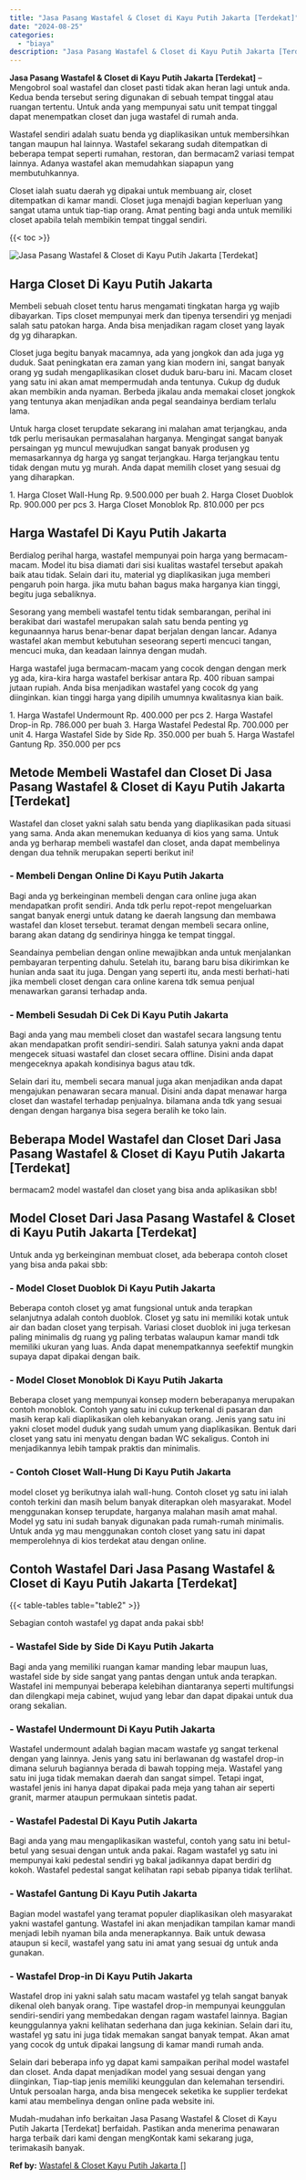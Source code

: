 ```yaml
---
title: "Jasa Pasang Wastafel & Closet di Kayu Putih Jakarta [Terdekat]"
date: "2024-08-25"
categories: 
  - "biaya"
description: "Jasa Pasang Wastafel & Closet di Kayu Putih Jakarta [Terdekat]. Mudah-mudahan info berkaitan Jasa Pasang Wastafel & Closet di Kayu Putih Jakarta [Terdekat]..."
---
```


**Jasa Pasang Wastafel & Closet di Kayu Putih Jakarta \[Terdekat\]** – Mengobrol soal wastafel dan closet pasti tidak akan heran lagi untuk anda. Kedua benda tersebut sering digunakan di sebuah tempat tinggal atau ruangan tertentu. Untuk anda yang mempunyai satu unit tempat tinggal dapat menempatkan closet dan juga wastafel di rumah anda.

Wastafel sendiri adalah suatu benda yg diaplikasikan untuk membersihkan tangan maupun hal lainnya. Wastafel sekarang sudah ditempatkan di beberapa tempat seperti rumahan, restoran, dan bermacam2 variasi tempat lainnya. Adanya wastafel akan memudahkan siapapun yang membutuhkannya.

Closet ialah suatu daerah yg dipakai untuk membuang air, closet ditempatkan di kamar mandi. Closet juga menajdi bagian keperluan yang sangat utama untuk tiap-tiap orang. Amat penting bagi anda untuk memiliki closet apabila telah membikin tempat tinggal sendiri.

{{< toc >}}

![Jasa Pasang Wastafel & Closet di Kayu Putih Jakarta [Terdekat]](/images/wastafel-closet-murah61.png)

## Harga Closet Di Kayu Putih Jakarta

Membeli sebuah closet tentu harus mengamati tingkatan harga yg wajib dibayarkan. Tips closet mempunyai merk dan tipenya tersendiri yg menjadi salah satu patokan harga. Anda bisa menjadikan ragam closet yang layak dg yg diharapkan.

Closet juga begitu banyak macamnya, ada yang jongkok dan ada juga yg duduk. Saat peningkatan era zaman yang kian modern ini, sangat banyak orang yg sudah mengaplikasikan closet duduk baru-baru ini. Macam closet yang satu ini akan amat mempermudah anda tentunya. Cukup dg duduk akan membikin anda nyaman. Berbeda jikalau anda memakai closet jongkok yang tentunya akan menjadikan anda pegal seandainya berdiam terlalu lama.

Untuk harga closet terupdate sekarang ini malahan amat terjangkau, anda tdk perlu merisaukan permasalahan harganya. Mengingat sangat banyak persaingan yg muncul mewujudkan sangat banyak produsen yg memasarkannya dg harga yg sangat terjangkau. Harga terjangkau tentu tidak dengan mutu yg murah. Anda dapat memilih closet yang sesuai dg yang diharapkan.

1\. Harga Closet Wall-Hung Rp. 9.500.000 per buah 2. Harga Closet Duoblok Rp. 900.000 per pcs 3. Harga Closet Monoblok Rp. 810.000 per pcs

## Harga Wastafel Di Kayu Putih Jakarta

Berdialog perihal harga, wastafel mempunyai poin harga yang bermacam-macam. Model itu bisa diamati dari sisi kualitas wastafel tersebut apakah baik atau tidak. Selain dari itu, material yg diaplikasikan juga memberi pengaruh poin harga. jika mutu bahan bagus maka harganya kian tinggi, begitu juga sebaliknya.

Sesorang yang membeli wastafel tentu tidak sembarangan, perihal ini berakibat dari wastafel merupakan salah satu benda penting yg kegunaannya harus benar-benar dapat berjalan dengan lancar. Adanya wastafel akan membut kebutuhan seseorang seperti mencuci tangan, mencuci muka, dan keadaan lainnya dengan mudah.

Harga wastafel juga bermacam-macam yang cocok dengan dengan merk yg ada, kira-kira harga wastafel berkisar antara Rp. 400 ribuan sampai jutaan rupiah. Anda bisa menjadikan wastafel yang cocok dg yang diinginkan. kian tinggi harga yang dipilih umumnya kwalitasnya kian baik.

1\. Harga Wastafel Undermount Rp. 400.000 per pcs 2. Harga Wastafel Drop-in Rp. 786.000 per buah 3. Harga Wastafel Pedestal Rp. 700.000 per unit 4. Harga Wastafel Side by Side Rp. 350.000 per buah 5. Harga Wastafel Gantung Rp. 350.000 per pcs

## Metode Membeli Wastafel dan Closet Di Jasa Pasang Wastafel & Closet di Kayu Putih Jakarta \[Terdekat\]

Wastafel dan closet yakni salah satu benda yang diaplikasikan pada situasi yang sama. Anda akan menemukan keduanya di kios yang sama. Untuk anda yg berharap membeli wastafel dan closet, anda dapat membelinya dengan dua tehnik merupakan seperti berikut ini!

### \- Membeli Dengan Online Di Kayu Putih Jakarta

Bagi anda yg berkeinginan membeli dengan cara online juga akan mendapatkan profit sendiri. Anda tdk perlu repot-repot mengeluarkan sangat banyak energi untuk datang ke daerah langsung dan membawa wastafel dan kloset tersebut. teramat dengan membeli secara online, barang akan datang dg sendirinya hingga ke tempat tinggal.

Seandainya pembelian dengan online mewajibkan anda untuk menjalankan pembayaran terpenting dahulu. Setelah itu, barang baru bisa dikirimkan ke hunian anda saat itu juga. Dengan yang seperti itu, anda mesti berhati-hati jika membeli closet dengan cara online karena tdk semua penjual menawarkan garansi terhadap anda.

### \- Membeli Sesudah Di Cek Di Kayu Putih Jakarta

Bagi anda yang mau membeli closet dan wastafel secara langsung tentu akan mendapatkan profit sendiri-sendiri. Salah satunya yakni anda dapat mengecek situasi wastafel dan closet secara offline. Disini anda dapat mengeceknya apakah kondisinya bagus atau tdk.

Selain dari itu, membeli secara manual juga akan menjadikan anda dapat mengajukan penawaran secara manual. Disini anda dapat menawar harga closet dan wastafel terhadap penjualnya. bilamana anda tdk yang sesuai dengan dengan harganya bisa segera beralih ke toko lain.

## Beberapa Model Wastafel dan Closet Dari Jasa Pasang Wastafel & Closet di Kayu Putih Jakarta \[Terdekat\]

bermacam2 model wastafel dan closet yang bisa anda aplikasikan sbb!

## Model Closet Dari Jasa Pasang Wastafel & Closet di Kayu Putih Jakarta \[Terdekat\]

Untuk anda yg berkeinginan membuat closet, ada beberapa contoh closet yang bisa anda pakai sbb:

### \- Model Closet Duoblok Di Kayu Putih Jakarta

Beberapa contoh closet yg amat fungsional untuk anda terapkan selanjutnya adalah contoh duoblok. Closet yg satu ini memiliki kotak untuk air dan badan closet yang terpisah. Variasi closet duoblok ini juga terkesan paling minimalis dg ruang yg paling terbatas walaupun kamar mandi tdk memiliki ukuran yang luas. Anda dapat menempatkannya seefektif mungkin supaya dapat dipakai dengan baik.

### \- Model Closet Monoblok Di Kayu Putih Jakarta

Beberapa closet yang mempunyai konsep modern beberapanya merupakan contoh monoblok. Contoh yang satu ini cukup terkenal di pasaran dan masih kerap kali diaplikasikan oleh kebanyakan orang. Jenis yang satu ini yakni closet model duduk yang sudah umum yang diaplikasikan. Bentuk dari closet yang satu ini menyatu dengan badan WC sekaligus. Contoh ini menjadikannya lebih tampak praktis dan minimalis.

### \- Contoh Closet Wall-Hung Di Kayu Putih Jakarta

model closet yg berikutnya ialah wall-hung. Contoh closet yg satu ini ialah contoh terkini dan masih belum banyak diterapkan oleh masyarakat. Model menggunakan konsep terupdate, harganya malahan masih amat mahal. Model yg satu ini sudah banyak digunakan pada rumah-rumah minimalis. Untuk anda yg mau menggunakan contoh closet yang satu ini dapat memperolehnya di kios terdekat atau dengan online.

## Contoh Wastafel Dari Jasa Pasang Wastafel & Closet di Kayu Putih Jakarta \[Terdekat\]

{{< table-tables table="table2" >}}

Sebagian contoh wastafel yg dapat anda pakai sbb!

### \- Wastafel Side by Side Di Kayu Putih Jakarta

Bagi anda yang memiliki ruangan kamar manding lebar maupun luas, wastafel side by side sangat yang pantas dengan untuk anda terapkan. Wastafel ini mempunyai beberapa kelebihan diantaranya seperti multifungsi dan dilengkapi meja cabinet, wujud yang lebar dan dapat dipakai untuk dua orang sekalian.

### \- Wastafel Undermount Di Kayu Putih Jakarta

Wastafel undermount adalah bagian macam wastafe yg sangat terkenal dengan yang lainnya. Jenis yang satu ini berlawanan dg wastafel drop-in dimana seluruh bagiannya berada di bawah topping meja. Wastafel yang satu ini juga tidak memakan daerah dan sangat simpel. Tetapi ingat, wastafel jenis ini hanya dapat dipakai pada meja yang tahan air seperti granit, marmer ataupun permukaan sintetis padat.

### \- Wastafel Padestal Di Kayu Putih Jakarta

Bagi anda yang mau mengaplikasikan wasteful, contoh yang satu ini betul-betul yang sesuai dengan untuk anda pakai. Ragam wastafel yg satu ini mempunyai kaki pedestal sendiri yg bakal jadikannya dapat berdiri dg kokoh. Wastafel pedestal sangat kelihatan rapi sebab pipanya tidak terlihat.

### \- Wastafel Gantung Di Kayu Putih Jakarta

Bagian model wastafel yang teramat populer diaplikasikan oleh masyarakat yakni wastafel gantung. Wastafel ini akan menjadikan tampilan kamar mandi menjadi lebih nyaman bila anda menerapkannya. Baik untuk dewasa ataupun si kecil, wastafel yang satu ini amat yang sesuai dg untuk anda gunakan.

### \- Wastafel Drop-in Di Kayu Putih Jakarta

Wastafel drop ini yakni salah satu macam wastafel yg telah sangat banyak dikenal oleh banyak orang. Tipe wastafel drop-in mempunyai keunggulan sendiri-sendiri yang membedakan dengan ragam wastafel lainnya. Bagian keunggulannya yakni kelihatan sederhana dan juga kekinian. Selain dari itu, wastafel yg satu ini juga tidak memakan sangat banyak tempat. Akan amat yang cocok dg untuk dipakai langsung di kamar mandi rumah anda.

Selain dari beberapa info yg dapat kami sampaikan perihal model wastafel dan closet. Anda dapat menjadikan model yang sesuai dengan yang diinginkan, Tiap-tiap jenis memiliki keunggulan dan kelemahan tersendiri. Untuk persoalan harga, anda bisa mengecek seketika ke supplier terdekat kami atau membelinya dengan online pada website ini.

Mudah-mudahan info berkaitan Jasa Pasang Wastafel & Closet di Kayu Putih Jakarta \[Terdekat\] berfaidah. Pastikan anda menerima penawaran harga terbaik dari kami dengan mengKontak kami sekarang juga, terimakasih banyak.

**Ref by:** [Wastafel & Closet Kayu Putih Jakarta []](https://id.wikipedia.org/wiki/Wastafel)
